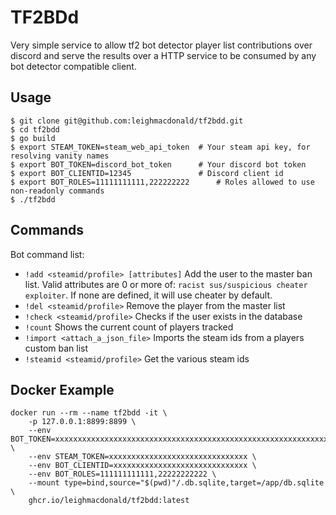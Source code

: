 # TF2BDd

Very simple service to allow tf2 bot detector player list contributions over discord and serve
the results over a HTTP service to be consumed by any bot detector compatible client.

## Usage

    $ git clone git@github.com:leighmacdonald/tf2bdd.git
    $ cd tf2bdd
    $ go build
    $ export STEAM_TOKEN=steam_web_api_token  # Your steam api key, for resolving vanity names
    $ export BOT_TOKEN=discord_bot_token      # Your discord bot token
    $ export BOT_CLIENTID=12345               # Discord client id
    $ export BOT_ROLES=11111111111,222222222      # Roles allowed to use non-readonly commands
    $ ./tf2bdd
  
## Commands

Bot command list:

- `!add <steamid/profile> [attributes]` Add the user to the master ban list. Valid attributes are 0 or more of: `racist sus/suspicious cheater exploiter`. If none are defined, it will use cheater by default.
- `!del <steamid/profile>` Remove the player from the master list
- `!check <steamid/profile>` Checks if the user exists in the database
- `!count` Shows the current count of players tracked
- `!import <attach_a_json_file>` Imports the steam ids from a players custom ban list
- `!steamid <steamid/profile>` Get the various steam ids
  


## Docker Example

    docker run --rm --name tf2bdd -it \
        -p 127.0.0.1:8899:8899 \
        --env BOT_TOKEN=xxxxxxxxxxxxxxxxxxxxxxxxxxxxxxxxxxxxxxxxxxxxxxxxxxxxxxxxxxxxxxxxxxxxxxx \
        --env STEAM_TOKEN=xxxxxxxxxxxxxxxxxxxxxxxxxxxxxxx \
        --env BOT_CLIENTID=xxxxxxxxxxxxxxxxxxxxxxxxxxxxxx \
        --env BOT_ROLES=111111111111,22222222222 \
        --mount type=bind,source="$(pwd)"/.db.sqlite,target=/app/db.sqlite \
        ghcr.io/leighmacdonald/tf2bdd:latest